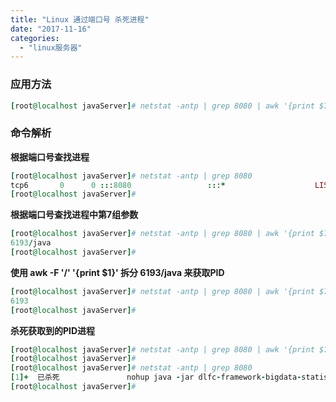 ```yaml
---
title: "Linux 通过端口号 杀死进程"
date: "2017-11-16"
categories: 
  - "linux服务器"
---
```


### **应用方法**

```ruby
[root@localhost javaServer]# netstat -antp | grep 8080 | awk '{print $7}' | awk -F '/' '{print $1}' | xargs kill -9
```

### **命令解析**

**根据端口号查找进程**

```ruby
[root@localhost javaServer]# netstat -antp | grep 8080
tcp6       0      0 :::8080                 :::*                    LISTEN      6193/java
[root@localhost javaServer]#
```

**根据端口号查找进程中第7组参数**

```ruby
[root@localhost javaServer]# netstat -antp | grep 8080 | awk '{print $7}'
6193/java
[root@localhost javaServer]#
```

**使用 awk -F '/' '{print $1}' 拆分 6193/java 来获取PID**

```ruby
[root@localhost javaServer]# netstat -antp | grep 8080 | awk '{print $7}' | awk -F '/' '{print $1}'
6193
[root@localhost javaServer]#
```

**杀死获取到的PID进程**

```ruby
[root@localhost javaServer]# netstat -antp | grep 8080 | awk '{print $7}' | awk -F '/' '{print $1}' | xargs kill -9
[root@localhost javaServer]#
[root@localhost javaServer]# netstat -antp | grep 8080
[1]+  已杀死               nohup java -jar dlfc-framework-bigdata-statistical-1.0-SNAPSHOT.jar
[root@localhost javaServer]#
```

